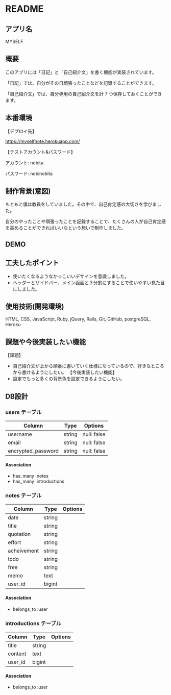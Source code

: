 # README

## アプリ名
MYSELF

## 概要
このアプリには「日記」と「自己紹介文」を書く機能が実装されています。

「日記」では、自分がその日頑張ったことなどを記録することができます。

「自己紹介文」では、自分専用の自己紹介文を計 7 つ保存しておくことができます。

## 本番環境
【デプロイ先】

https://myselfnote.herokuapp.com/

【テストアカウント&パスワード】

アカウント: nobita

パスワード: nobinobita

## 制作背景(意図)

もともと僕は教員をしていました。その中で、自己肯定感の大切さを学びました。

自分のやったことや頑張ったことを記録することで、たくさんの人が自己肯定感を高めることができればいいなという想いで制作しました。

## DEMO

## 工夫したポイント

- 使いたくなるようなかっこいいデザインを意識しました。
- ヘッダーとサイドバー、メイン画面と３分割にすることで使いやすい見た目にしました。

## 使用技術(開発環境)
HTML, CSS, JavaScript, Ruby, jQuery, Rails, Git, GitHub, postgreSQL, Heroku

## 課題や今後実装したい機能

【課題】

- 自己紹介文が上から順番に書いていく仕様になっているので、好きなところから書けるようにしたい。
  【今後実装したい機能】
- 設定でもっと多くの背景色を設定できるようにしたい。

## DB設計

### users テーブル

| Column             | Type   | Options     |
| ------------------ | ------ | ----------- |
| username           | string | null: false |
| email              | string | null: false |
| encrypted_password | string | null: false |

#### Association

- has_many :notes
- has_many :introductions

### notes テーブル

| Column      | Type   | Options |
| ----------- | ------ | ------- |
| date        | string |         |
| title       | string |         |
| quotation   | string |         |
| effort      | string |         |
| acheivement | string |         |
| todo        | string |         |
| free        | string |         |
| memo        | text   |         |
| user_id     | bigint |         |

#### Association

- belongs_to :user

### introductions テーブル

| Column  | Type   | Options |
| ------- | ------ | ------- |
| title   | string |         |
| content | text   |         |
| user_id | bigint |         |

#### Association

- belongs_to :user

